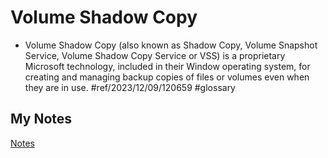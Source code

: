 # Volume Shadow Copy
- Volume Shadow Copy (also known as Shadow Copy, Volume Snapshot Service, Volume Shadow Copy Service or VSS) is a proprietary Microsoft technology, included in their Window operating system, for creating and managing backup copies of files or volumes even when they are in use. #ref/2023/12/09/120659 #glossary
## My Notes
[Notes](mynotes/volume-shadow-copy-notes.md)

